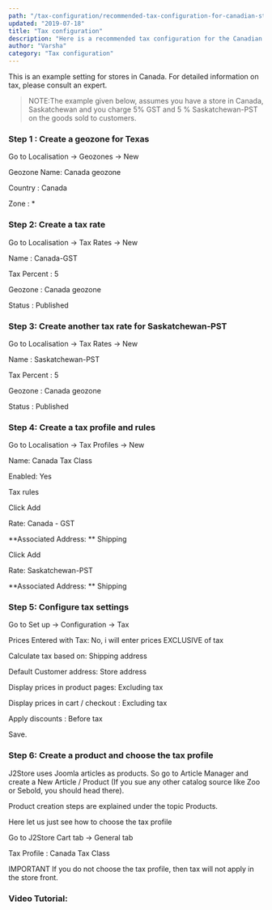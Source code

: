 ```yaml
---
path: "/tax-configuration/recommended-tax-configuration-for-canadian-stores"
updated: "2019-07-18"
title: "Tax configuration"
description: "Here is a recommended tax configuration for the Canadian stores"
author: "Varsha"
category: "Tax configuration"
---
```


This is an example setting for stores in Canada. For detailed information on tax, please consult an expert.

> NOTE:The example given below, assumes you have a store in Canada, Saskatchewan and you charge 5% GST and 5 % Saskatchewan-PST on the goods sold to customers.

### Step 1 : Create a geozone for Texas

Go to Localisation -> Geozones -> New

Geozone Name: Canada geozone

Country : Canada

Zone : *

### Step 2: Create a tax rate

Go to Localisation -> Tax Rates -> New

Name :  Canada-GST

Tax Percent : 5

Geozone : Canada geozone

Status : Published

### Step 3: Create another tax rate for Saskatchewan-PST

Go to Localisation -> Tax Rates -> New

Name :  Saskatchewan-PST

Tax Percent : 5

Geozone : Canada geozone

Status : Published

### Step 4: Create a tax profile and rules

Go to Localisation -> Tax Profiles -> New

Name: Canada Tax Class

Enabled: Yes

Tax rules

Click Add

Rate: Canada - GST

**Associated Address: ** Shipping

Click Add

Rate: Saskatchewan-PST

**Associated Address: ** Shipping

### Step 5: Configure tax settings

Go to Set up -> Configuration -> Tax

Prices Entered with Tax: No, i will enter prices EXCLUSIVE of tax

Calculate tax based on: Shipping address

Default Customer address: Store address

Display prices in product pages: Excluding tax

Display prices in cart / checkout : Excluding tax

Apply discounts : Before tax

Save.

### Step 6: Create a product and choose the tax profile

J2Store uses Joomla articles as products. So go to Article Manager and create a New Article / Product (If you sue any other catalog source like Zoo or Sebold, you should head there).

Product creation steps are explained under the topic Products.

Here let us just see how to choose the tax profile

Go to J2Store Cart tab -> General tab

Tax Profile : Canada Tax Class

IMPORTANT If you do not choose the tax profile, then tax will not apply in the store front.

### Video Tutorial:

<videoembed src="bchu7-Zysb8"></videoembed>